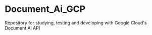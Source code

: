 # Document_Ai_GCP
Repository for studying, testing and developing with Google Cloud's Document Ai API
